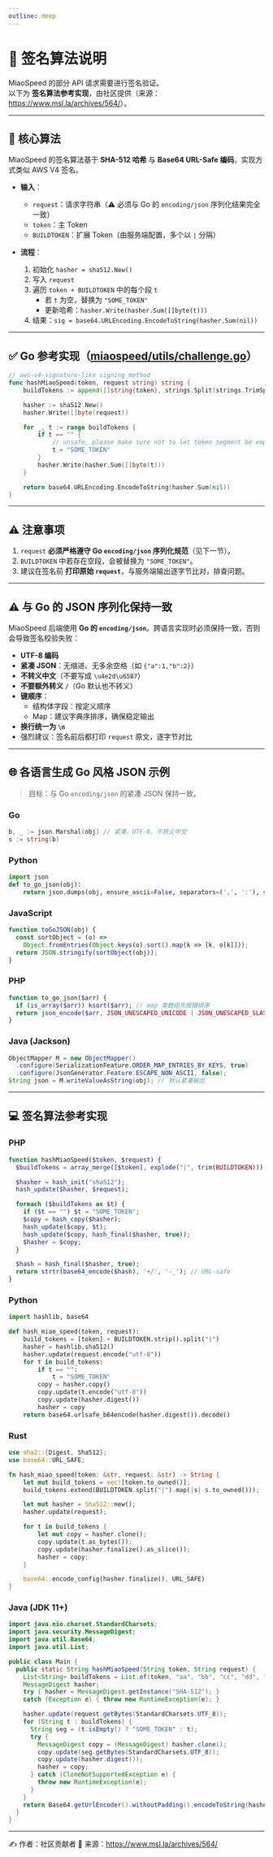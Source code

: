 ```yaml
---
outline: deep
---
```


# 🔑 签名算法说明

MiaoSpeed 的部分 API 请求需要进行签名验证。  
以下为 **签名算法参考实现**，由社区提供（来源：<https://www.msl.la/archives/564/>）。  

---

## 📌 核心算法

MiaoSpeed 的签名算法基于 **SHA-512 哈希** 与 **Base64 URL-Safe 编码**，实现方式类似 AWS V4 签名。

- **输入**：
  - `request`：请求字符串（⚠️ 必须与 Go 的 `encoding/json` 序列化结果完全一致）
  - `token`：主 Token
  - `BUILDTOKEN`：扩展 Token（由服务端配置，多个以 `|` 分隔）

- **流程**：
  1. 初始化 `hasher = sha512.New()`
  2. 写入 `request`
  3. 遍历 `token + BUILDTOKEN` 中的每个段 `t`
     - 若 `t` 为空，替换为 `"SOME_TOKEN"`
     - 更新哈希：`hasher.Write(hasher.Sum([]byte(t)))`
  4. 结果：`sig = base64.URLEncoding.EncodeToString(hasher.Sum(nil))`

---

## ✅ Go 参考实现（[miaospeed/utils/challenge.go](https://github.com/MiaoMagic/miaospeed/blob/df6202409e87c5d944ab756608fd31d35390b5c0/utils/challenge.go#L15)）

```go
// aws-v4-signature-like signing method
func hashMiaoSpeed(token, request string) string {
	buildTokens := append([]string{token}, strings.Split(strings.TrimSpace(BUILDTOKEN), "|")...)

	hasher := sha512.New()
	hasher.Write([]byte(request))

	for _, t := range buildTokens {
		if t == "" {
			// unsafe, please make sure not to let token segment be empty
			t = "SOME_TOKEN"
		}
		hasher.Write(hasher.Sum([]byte(t)))
	}

	return base64.URLEncoding.EncodeToString(hasher.Sum(nil))
}
```

---

## ⚠️ 注意事项

1. `request` **必须严格遵守 Go `encoding/json` 序列化规范**（见下一节）。  
2. `BUILDTOKEN` 中若存在空段，会被替换为 `"SOME_TOKEN"`。  
3. 建议在签名前 **打印原始 `request`**，与服务端输出逐字节比对，排查问题。

---

## ⚠️ 与 Go 的 JSON 序列化保持一致

MiaoSpeed 后端使用 **Go 的 `encoding/json`**。跨语言实现时必须保持一致，否则会导致签名校验失败：

- **UTF-8 编码**
- **紧凑 JSON**：无缩进、无多余空格（如 `{"a":1,"b":2}`）
- **不转义中文**（不要写成 `\u4e2d\u6587`）
- **不要额外转义 `/`**（Go 默认也不转义）
- **键顺序**：  
  - 结构体字段：按定义顺序  
  - Map：建议字典序排序，确保稳定输出
- **换行统一为 `\n`**
- 强烈建议：签名前后都打印 `request` 原文，逐字节对比

---

## 🌐 各语言生成 Go 风格 JSON 示例

> 目标：与 Go `encoding/json` 的紧凑 JSON 保持一致。

### Go
```go
b, _ := json.Marshal(obj) // 紧凑、UTF-8、不转义中文
s := string(b)
```

### Python
```python
import json
def to_go_json(obj):
    return json.dumps(obj, ensure_ascii=False, separators=(',', ':'), sort_keys=True)
```

### JavaScript
```js
function toGoJSON(obj) {
  const sortObject = (o) =>
    Object.fromEntries(Object.keys(o).sort().map(k => [k, o[k]]));
  return JSON.stringify(sortObject(obj));
}
```

### PHP
```php
function to_go_json($arr) {
  if (is_array($arr)) ksort($arr); // map 类数组先按键排序
  return json_encode($arr, JSON_UNESCAPED_UNICODE | JSON_UNESCAPED_SLASHES);
}
```

### Java (Jackson)
```java
ObjectMapper M = new ObjectMapper()
  .configure(SerializationFeature.ORDER_MAP_ENTRIES_BY_KEYS, true)
  .configure(JsonGenerator.Feature.ESCAPE_NON_ASCII, false);
String json = M.writeValueAsString(obj); // 默认紧凑输出
```

---

## 💻 签名算法参考实现

### PHP
```php
function hashMiaoSpeed($token, $request) {
  $buildTokens = array_merge([$token], explode("|", trim(BUILDTOKEN)));

  $hasher = hash_init("sha512");
  hash_update($hasher, $request);

  foreach ($buildTokens as $t) {
    if ($t == "") $t = "SOME_TOKEN";
    $copy = hash_copy($hasher);
    hash_update($copy, $t);
    hash_update($copy, hash_final($hasher, true));
    $hasher = $copy;
  }

  $hash = hash_final($hasher, true);
  return strtr(base64_encode($hash), '+/', '-_'); // URL-safe
}
```

### Python
```python
import hashlib, base64

def hash_miao_speed(token, request):
    build_tokens = [token] + BUILDTOKEN.strip().split("|")
    hasher = hashlib.sha512()
    hasher.update(request.encode("utf-8"))
    for t in build_tokens:
        if t == "":
            t = "SOME_TOKEN"
        copy = hasher.copy()
        copy.update(t.encode("utf-8"))
        copy.update(hasher.digest())
        hasher = copy
    return base64.urlsafe_b64encode(hasher.digest()).decode()
```

### Rust
```rust
use sha2::{Digest, Sha512};
use base64::URL_SAFE;

fn hash_miao_speed(token: &str, request: &str) -> String {
    let mut build_tokens = vec![token.to_owned()];
    build_tokens.extend(BUILDTOKEN.split("|").map(|s| s.to_owned()));

    let mut hasher = Sha512::new();
    hasher.update(request);

    for t in build_tokens {
        let mut copy = hasher.clone();
        copy.update(t.as_bytes());
        copy.update(hasher.finalize().as_slice());
        hasher = copy;
    }

    base64::encode_config(hasher.finalize(), URL_SAFE)
}
```

### Java (JDK 11+)
```java
import java.nio.charset.StandardCharsets;
import java.security.MessageDigest;
import java.util.Base64;
import java.util.List;

public class Main {
  public static String hashMiaoSpeed(String token, String request) {
    List<String> buildTokens = List.of(token, "aa", "bb", "cc", "dd", "ee");
    MessageDigest hasher;
    try { hasher = MessageDigest.getInstance("SHA-512"); }
    catch (Exception e) { throw new RuntimeException(e); }

    hasher.update(request.getBytes(StandardCharsets.UTF_8));
    for (String t : buildTokens) {
      String seg = (t.isEmpty() ? "SOME_TOKEN" : t);
      try {
        MessageDigest copy = (MessageDigest) hasher.clone();
        copy.update(seg.getBytes(StandardCharsets.UTF_8));
        copy.update(hasher.digest());
        hasher = copy;
      } catch (CloneNotSupportedException e) {
        throw new RuntimeException(e);
      }
    }
    return Base64.getUrlEncoder().withoutPadding().encodeToString(hasher.digest());
  }
}
```

---

✍️ 作者：社区贡献者 
📌 来源：<https://www.msl.la/archives/564/>
